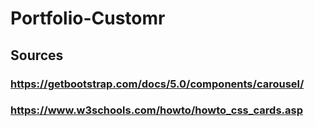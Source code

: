 # Portfolio-Customr

## Sources
### https://getbootstrap.com/docs/5.0/components/carousel/

### https://www.w3schools.com/howto/howto_css_cards.asp

###

